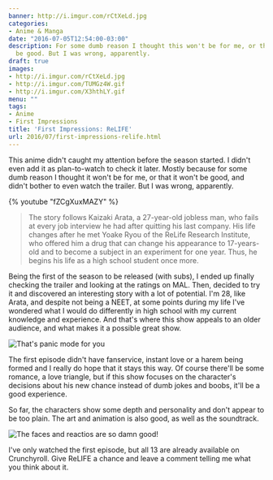 ```yaml
---
banner: http://i.imgur.com/rCtXeLd.jpg
categories:
- Anime & Manga
date: "2016-07-05T12:54:00-03:00"
description: For some dumb reason I thought this won't be for me, or that it won't
  be good. But I was wrong, apparently.
draft: true
images:
- http://i.imgur.com/rCtXeLd.jpg
- http://i.imgur.com/TUMGz4W.gif
- http://i.imgur.com/X3hthLY.gif
menu: ""
tags:
- Anime
- First Impressions
title: 'First Impressions: ReLIFE'
url: 2016/07/first-impressions-relife.html
---
```


This anime didn't caught my attention before the season started. I didn't even add it as plan-to-watch to check it later.
Mostly because for some dumb reason I thought it won't be for me, or that it won't be good, and didn't bother to even 
watch the trailer. But I was wrong, apparently. 

<!--more-->

{% youtube "fZCgXuxMAZY" %}

> The story follows Kaizaki Arata, a 27-year-old jobless man, who fails at every job interview he had after quitting 
his last company. His life changes after he met Yoake Ryou of the ReLife Research Institute, who offered him a drug 
that can change his appearance to 17-years-old and to become a subject in an experiment for one year. 
Thus, he begins his life as a high school student once more.

Being the first of the season to be released (with subs), I ended up finally checking the trailer and looking at the 
ratings on MAL. Then, decided to try it and discovered an interesting story with a lot of potential. 
I'm 28, like Arata, and despite not being a NEET, at some points during my life I've wondered what 
I would do differently in high school with my current knowledge and experience. And that's where this 
show appeals to an older audience, and what makes it a possible great show.

![That's panic mode for you](http://i.imgur.com/TUMGz4W.gif)

The first episode didn't have fanservice, instant love or a harem being formed and I really do hope that it stays this way. 
Of course there'll be some romance, a love triangle, but if this show focuses on the character's decisions about his new 
chance instead of dumb jokes and boobs, it'll be a good experience.

So far, the characters show some depth and personality and don't appear to be too plain. 
The art and animation is also good, as well as the soundtrack.

![The faces and reactios are so damn good!](http://i.imgur.com/X3hthLY.gif)

I've only watched the first episode, but all 13 are already available on Crunchyroll. 
Give ReLIFE a chance and leave a comment telling me what you think about it. 
